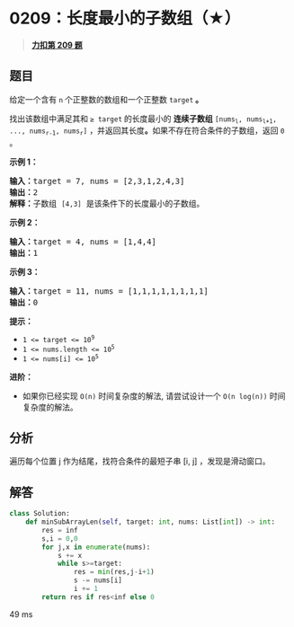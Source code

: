 # 0209：长度最小的子数组（★）


> <u>**[力扣第 209 题](https://leetcode.cn/problems/minimum-size-subarray-sum/)**</u>

## 题目

<p>给定一个含有 <code>n</code><strong> </strong>个正整数的数组和一个正整数 <code>target</code><strong> 。</strong></p>

<p>找出该数组中满足其和<strong> </strong><code>≥ target</code><strong> </strong>的长度最小的 <strong>连续子数组</strong> <code>[nums<sub>l</sub>, nums<sub>l+1</sub>, ..., nums<sub>r-1</sub>, nums<sub>r</sub>]</code> ，并返回其长度<strong>。</strong>如果不存在符合条件的子数组，返回 <code>0</code> 。</p>



<p><strong>示例 1：</strong></p>

<pre>
<strong>输入：</strong>target = 7, nums = [2,3,1,2,4,3]
<strong>输出：</strong>2
<strong>解释：</strong>子数组 <code>[4,3]</code> 是该条件下的长度最小的子数组。
</pre>

<p><strong>示例 2：</strong></p>

<pre>
<strong>输入：</strong>target = 4, nums = [1,4,4]
<strong>输出：</strong>1
</pre>

<p><strong>示例 3：</strong></p>

<pre>
<strong>输入：</strong>target = 11, nums = [1,1,1,1,1,1,1,1]
<strong>输出：</strong>0
</pre>



<p><strong>提示：</strong></p>

<ul>
<li><code>1 <= target <= 10<sup>9</sup></code></li>
<li><code>1 <= nums.length <= 10<sup>5</sup></code></li>
<li><code>1 <= nums[i] <= 10<sup>5</sup></code></li>
</ul>



<p><strong>进阶：</strong></p>

<ul>
<li>如果你已经实现<em> </em><code>O(n)</code> 时间复杂度的解法, 请尝试设计一个 <code>O(n log(n))</code> 时间复杂度的解法。</li>
</ul>


## 分析

遍历每个位置 j 作为结尾，找符合条件的最短子串 [i, j] ，发现是滑动窗口。

## 解答

```python
class Solution:
    def minSubArrayLen(self, target: int, nums: List[int]) -> int:
        res = inf
        s,i = 0,0
        for j,x in enumerate(nums):
            s += x
            while s>=target:
                res = min(res,j-i+1)
                s -= nums[i]
                i += 1
        return res if res<inf else 0
```
49 ms


